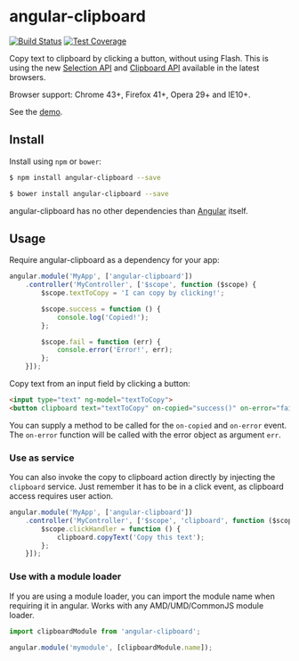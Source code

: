 # angular-clipboard

[![Build Status][travis-image]][travis-url]
[![Test Coverage][coveralls-image]][coveralls-url]

Copy text to clipboard by clicking a button, without using Flash. This is using the new [Selection API](https://developer.mozilla.org/en-US/docs/Web/API/Selection) and [Clipboard API](https://developer.mozilla.org/en-US/docs/Web/API/ClipboardEvent) available in the latest browsers.

Browser support: Chrome 43+, Firefox 41+, Opera 29+ and IE10+.

See the [demo](https://rawgit.com/omichelsen/angular-clipboard/master/demo/demo.html).

## Install

Install using `npm` or `bower`:

```bash
$ npm install angular-clipboard --save
```
```bash
$ bower install angular-clipboard --save
```

angular-clipboard has no other dependencies than [Angular](https://angularjs.org/)
itself.

## Usage

Require angular-clipboard as a dependency for your app:

```javascript
angular.module('MyApp', ['angular-clipboard'])
    .controller('MyController', ['$scope', function ($scope) {
        $scope.textToCopy = 'I can copy by clicking!';

        $scope.success = function () {
            console.log('Copied!');
        };

        $scope.fail = function (err) {
            console.error('Error!', err);
        };
    }]);
```

Copy text from an input field by clicking a button:

```html
<input type="text" ng-model="textToCopy">
<button clipboard text="textToCopy" on-copied="success()" on-error="fail(err)">Copy</button>
```

You can supply a method to be called for the `on-copied` and `on-error` event. The `on-error` function will be called with the error object as argument `err`.

### Use as service

You can also invoke the copy to clipboard action directly by injecting the `clipboard` service. Just remember it has to be in a click event, as clipboard access requires user action.

```javascript
angular.module('MyApp', ['angular-clipboard'])
    .controller('MyController', ['$scope', 'clipboard', function ($scope, clipboard) {
        $scope.clickHandler = function () {
            clipboard.copyText('Copy this text');
        };
    }]);
```

### Use with a module loader

If you are using a module loader, you can import the module name when requiring it in angular. Works with any AMD/UMD/CommonJS module loader.

```javascript
import clipboardModule from 'angular-clipboard';

angular.module('mymodule', [clipboardModule.name]);
```

[travis-image]: https://img.shields.io/travis/omichelsen/angular-clipboard/master.svg
[travis-url]: https://travis-ci.org/omichelsen/angular-clipboard
[coveralls-image]: https://img.shields.io/coveralls/omichelsen/angular-clipboard/master.svg
[coveralls-url]: https://coveralls.io/r/omichelsen/angular-clipboard?branch=master
